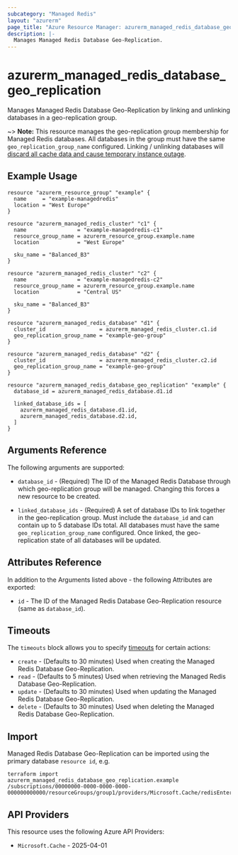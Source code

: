```yaml
---
subcategory: "Managed Redis"
layout: "azurerm"
page_title: "Azure Resource Manager: azurerm_managed_redis_database_geo_replication"
description: |-
  Manages Managed Redis Database Geo-Replication.
---
```


# azurerm_managed_redis_database_geo_replication

Manages Managed Redis Database Geo-Replication by linking and unlinking databases in a geo-replication group.

~> **Note:** This resource manages the geo-replication group membership for Managed Redis databases. All databases in the group must have the same `geo_replication_group_name` configured. Linking / unlinking databases will [discard all cache data and cause temporary instance outage](https://learn.microsoft.com/azure/redis/how-to-active-geo-replication).

## Example Usage

```hcl
resource "azurerm_resource_group" "example" {
  name     = "example-managedredis"
  location = "West Europe"
}

resource "azurerm_managed_redis_cluster" "c1" {
  name                = "example-managedredis-c1"
  resource_group_name = azurerm_resource_group.example.name
  location            = "West Europe"

  sku_name = "Balanced_B3"
}

resource "azurerm_managed_redis_cluster" "c2" {
  name                = "example-managedredis-c2"
  resource_group_name = azurerm_resource_group.example.name
  location            = "Central US"

  sku_name = "Balanced_B3"
}

resource "azurerm_managed_redis_database" "d1" {
  cluster_id                 = azurerm_managed_redis_cluster.c1.id
  geo_replication_group_name = "example-geo-group"
}

resource "azurerm_managed_redis_database" "d2" {
  cluster_id                 = azurerm_managed_redis_cluster.c2.id
  geo_replication_group_name = "example-geo-group"
}

resource "azurerm_managed_redis_database_geo_replication" "example" {
  database_id = azurerm_managed_redis_database.d1.id
  
  linked_database_ids = [
    azurerm_managed_redis_database.d1.id,
    azurerm_managed_redis_database.d2.id,
  ]
}
```

## Arguments Reference

The following arguments are supported:

* `database_id` - (Required) The ID of the Managed Redis Database through which geo-replication group will be managed. Changing this forces a new resource to be created.

* `linked_database_ids` - (Required) A set of database IDs to link together in the geo-replication group. Must include the `database_id` and can contain up to 5 database IDs total. All databases must have the same `geo_replication_group_name` configured. Once linked, the geo-replication state of all databases will be updated.

## Attributes Reference

In addition to the Arguments listed above - the following Attributes are exported:

* `id` - The ID of the Managed Redis Database Geo-Replication resource (same as `database_id`).

## Timeouts

The `timeouts` block allows you to specify [timeouts](https://www.terraform.io/language/resources/syntax#operation-timeouts) for certain actions:

* `create` - (Defaults to 30 minutes) Used when creating the Managed Redis Database Geo-Replication.
* `read` - (Defaults to 5 minutes) Used when retrieving the Managed Redis Database Geo-Replication.
* `update` - (Defaults to 30 minutes) Used when updating the Managed Redis Database Geo-Replication.
* `delete` - (Defaults to 30 minutes) Used when deleting the Managed Redis Database Geo-Replication.

## Import

Managed Redis Database Geo-Replication can be imported using the primary database `resource id`, e.g.

```shell
terraform import azurerm_managed_redis_database_geo_replication.example /subscriptions/00000000-0000-0000-0000-000000000000/resourceGroups/group1/providers/Microsoft.Cache/redisEnterprise/cluster1/databases/database1
```

## API Providers
<!-- This section is generated, changes will be overwritten -->
This resource uses the following Azure API Providers:

* `Microsoft.Cache` - 2025-04-01
